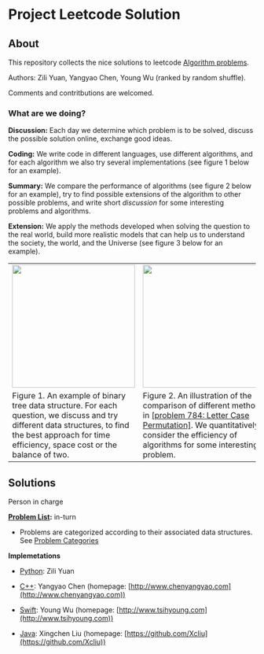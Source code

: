 # Project Leetcode Solution

## About

This repository collects the nice solutions to leetcode [Algorithm problems](https://leetcode.com/problemset/algorithms/).

Authors: Zili Yuan, Yangyao Chen, Young Wu (ranked by random shuffle).

Comments and contritbutions are welcomed.

### What are we doing?

**Discussion:** Each day we determine which problem is to be solved, discuss the possible solution online, exchange good ideas.

**Coding:** We write code in different languages, use different algorithms, and for each algorithm we also try several implementations (see figure 1 below for an example).

**Summary:** We compare the performance of algorithms (see figure 2 below for an example), try to find possible extensions of the algorithm to other possible problems, and write short *discussion* for some interesting problems and algorithms.

**Extension:** We apply the methods developed when solving the question to the real world, build more realistic models that can help us to understand the society, the world, and the Universe (see figure 3 below for an example).

<table><tr><td width="250"><img src="problems/attached/categories/bitree.jpg" width="250"></td><td width="250"><img src="problems/attached/problem784/time.png" width="250"></td><td width="250"><img src="problems/attached/problem198/distribute.jpg" width="250"></td></tr><tr><td>Figure 1. An example of binary tree data structure. For each question, we discuss and try different data structures, to find the best approach for time efficiency, space cost or the balance of two.</td><td>Figure 2. An illustration of the comparison of different methods in <a href="problems/problem784.md">[problem 784: Letter Case Permutation]</a>. We quantitatively consider  the efficiency of algorithms for some interesting problem.</td><td>Figure 3. An extension of <a href="problems/problem198.md">[problem 198: House Robber].</a> We extend the problem to a more realistic case, considering the possible factors that influence the robbering rate.</td></tr></table>

## Solutions

Person in charge

**[Problem List](problems/README.md):** in-turn

* Problems are categorized according to their associated data structures. See [Problem Categories](problems/categories.md)

**Implemetations**

* [Python](python): Zili Yuan  

* [C++](cpp): Yangyao Chen (homepage: [http://www.chenyangyao.com](http://www.chenyangyao.com))

* [Swift](swift): Young Wu (homepage: [http://www.tsihyoung.com](http://www.tsihyoung.com))

* [Java](java): Xingchen Liu (homepage: [https://github.com/Xcliu](https://github.com/Xcliu))

